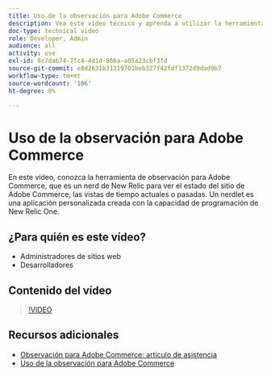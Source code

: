 ```yaml
---
title: Uso de la observación para Adobe Commerce
description: Vea este vídeo técnico y aprenda a utilizar la herramienta de observación para Adobe Commerce.
doc-type: technical video
role: Developer, Admin
audience: all
activity: use
exl-id: 8c7dab74-7fc4-4d1d-866a-a05a23cbf3fd
source-git-commit: e8d2631b31319701beb327f42fdf1372d9dad9b7
workflow-type: tm+mt
source-wordcount: '106'
ht-degree: 0%

---
```


# Uso de la observación para Adobe Commerce

En este vídeo, conozca la herramienta de observación para Adobe Commerce, que es un nerd de New Relic para ver el estado del sitio de Adobe Commerce, las vistas de tiempo actuales o pasadas. Un nerdlet es una aplicación personalizada creada con la capacidad de programación de New Relic One.

## ¿Para quién es este vídeo?

- Administradores de sitios web
- Desarrolladores

## Contenido del vídeo

>[!VIDEO](https://video.tv.adobe.com/v/344444?quality=12&learn=on)

## Recursos adicionales

- [Observación para Adobe Commerce: artículo de asistencia](https://experienceleague.adobe.com/docs/commerce-knowledge-base/kb/support-tools/observation/observation-adobe-commerce-overview.html?)
- [Uso de la observación para Adobe Commerce](https://experienceleague.adobe.com/docs/commerce-operations/tools/observation-for-adobe-commerce/intro.html)
